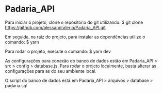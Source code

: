 # Padaria_API

Para iniciar o projeto, clone o repositório do git utilizando:
$ git clone https://github.com/alessandraleria/Padaria_API.git

Em seguida, na raiz do projeto, para instalar as dependências utilize o comando:
$ yarn 

Para rodar o projeto, execute o comando:
$ yarn dev

As configurações para conexão do banco de dados estão em Padaria_API > src > config > database.js. Para rodar o projeto localmente, basta alterar as configurações para as do seu ambiente local.

O script do banco de dados está em Padaria_API > arquivos > database > padaria.sql